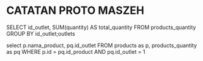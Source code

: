 # CATATAN PROTO MASZEH
SELECT id_outlet, SUM(quantity) AS total_quantity
FROM products_quantity
GROUP BY id_outlet;outlets


select p.nama_product, pq.id_outlet FROM products as p, products_quantity as pq WHERE p.id = pq.id_product AND pq.id_outlet = 1
